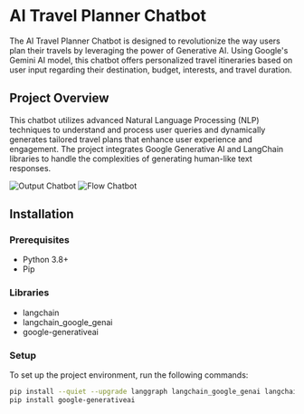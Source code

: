 # AI Travel Planner Chatbot
The AI Travel Planner Chatbot is designed to revolutionize the way users plan their travels by leveraging the power of Generative AI. Using Google's Gemini AI model, this chatbot offers personalized travel itineraries based on user input regarding their destination, budget, interests, and travel duration.

## Project Overview
This chatbot utilizes advanced Natural Language Processing (NLP) techniques to understand and process user queries and dynamically generates tailored travel plans that enhance user experience and engagement. The project integrates Google Generative AI and LangChain libraries to handle the complexities of generating human-like text responses.

![Output Chatbot](https://github.com/SohaibAamir28/AI-Travel-Planner-Chatbot/output.png)
![Flow Chatbot](https://github.com/SohaibAamir28/AI-Travel-Planner-Chatbot/flow.png)

## Installation

### Prerequisites
- Python 3.8+
- Pip

### Libraries
- langchain
- langchain_google_genai
- google-generativeai

### Setup
To set up the project environment, run the following commands:

```bash
pip install --quiet --upgrade langgraph langchain_google_genai langchain
pip install google-generativeai
